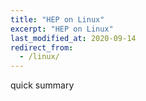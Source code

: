 ```yaml
---
title: "HEP on Linux"
excerpt: "HEP on Linux"
last_modified_at: 2020-09-14
redirect_from:
  - /linux/
---
```


quick summary